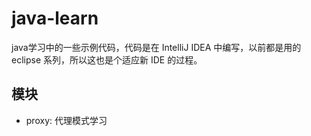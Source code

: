 # java-learn

java学习中的一些示例代码，代码是在 IntelliJ IDEA 中编写，以前都是用的 eclipse 系列，所以这也是个适应新 IDE 的过程。

## 模块

- proxy: 代理模式学习